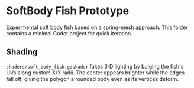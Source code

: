 # SoftBody Fish Prototype

Experimental soft body fish based on a spring-mesh approach.
This folder contains a minimal Godot project for quick iteration.

## Shading

`shaders/soft_body_fish.gdshader` fakes 3‑D lighting by bulging the fish's UVs
along custom X/Y radii. The center appears brighter while the edges fall off,
giving the polygon a rounded body even as its vertices deform.
